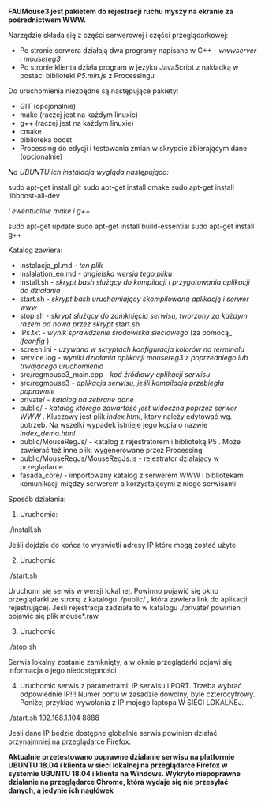 **FAUMouse3 jest pakietem do rejestracji ruchu myszy na ekranie za pośrednictwem WWW.**

Narzędzie składa się z części serwerowej i części przeglądarkowej:
- Po stronie serwera działają dwa programy napisane w C++ - *wwwserver* i *mousereg3* 
- Po stronie klienta działa program w jezyku JavaScript z nakładką w postaci biblioteki *P5.min.js* z Processingu

Do uruchomienia niezbędne są następujące pakiety:
- GIT (opcjonalnie)
- make (raczej jest na każdym linuxie)
- g++ (raczej jest na każdym linuxie)
- cmake
- biblioteka boost
- Processing do edycji i testowania zmian w skrypcie zbierającym dane (opcjonalnie)

*Na UBUNTU ich instalacja wygląda następująco:*

sudo apt-get install git
sudo apt-get install cmake
sudo apt-get install libboost-all-dev

*i ewentualnie make i g++*

sudo apt-get update
sudo apt-get install build-essential
sudo apt-get install g++

Katalog zawiera:

- instalacja_pl.md - _ten plik_
- inslalation_en.md - _angielska wersja tego pliku_
- install.sh - _skrypt bash służący do kompilacji i przygotowania aplikacji do działania_
- start.sh - _skrypt bash uruchamiający skompilowaną aplikację i serwer www_ 
- stop.sh - _skrypt służący do zamknięcia serwisu, tworzony za każdym razem od nowa przez skrypt_ start.sh
- IPs.txt - _wynik sprawdzenie środowiska sieciowego_ (za pomocą_ *ifconfig* )
- screen.ini - _używana w skryptach konfiguracja kolorów na terminalu_
- service.log - _wyniki działania aplikacji mousereg3 z poprzedniego lub trwającego uruchomienia_
- src/regmouse3_main.cpp - _kod źródłowy aplikacji serwisu_
- src/regmouse3 - _aplikacja serwisu, jeśli kompilacja przebiegła poprawnie_
- private/ - _katalog na zebrane dane_
- public/ - _katalog którego zawartość jest widoczna poprzez serwer WWW_ . Kluczowy jest plik *index.html*, ktory należy edytować wg. potrzeb. Na wszelki wypadek istnieje jego kopia o nazwie *index_demo.html*
- public/MouseRegJs/ - katalog z rejestratorem i biblioteką P5 . Może zawierać też inne pliki wygenerowane przez Processing
- public/MouseRegJs/MouseRegJs.js - rejestrator działający w przeglądarce.
- fasada_core/ - importowany katalog z serwerem WWW i bibliotekami komunikacji między serwerem a korzystającymi z niego serwisami

Sposób działania:

1) Uruchomić:

./install.sh

Jeśli dojdzie do końca to wyświetli adresy IP które mogą zostać użyte

2) Uruchomić 

./start.sh

Uruchomi się serwis w wersji lokalnej. Powinno pojawić się okno przeglądarki ze stroną z katalogu ./public/ , która zawiera link do aplikacji rejestrującej. Jeśli rejestracja zadziała to w katalogu ./private/ powinien pojawić się plik mouse*.raw 

3) Uruchomić 

./stop.sh

Serwis lokalny zostanie zamknięty, a w oknie przeglądarki pojawi się informacja o jego niedostępności

4) Uruchomić serwis z parametrami: IP serwisu i PORT. Trzeba wybrać odpowiednie IP!!! Numer portu w zasadzie dowolny, byle czterocyfrowy. Poniżej przykład wywołania z IP mojego laptopa W SIECI LOKALNEJ.

./start.sh  192.168.1.104 8888

Jesli dane IP bedzie dostępne globalnie serwis powinien działać przynajmniej na przeglądarce Firefox.

**Aktualnie przetestowano poprawne działanie serwisu na platformie UBUNTU 18.04 i klienta w sieci lokalnej na przeglądarce Firefox w systemie UBUNTU 18.04 i klienta na Windows. Wykryto niepoprawne działanie na przeglądarce Chrome, która wydaje się nie przesyłać danych, a jedynie ich nagłówek**

